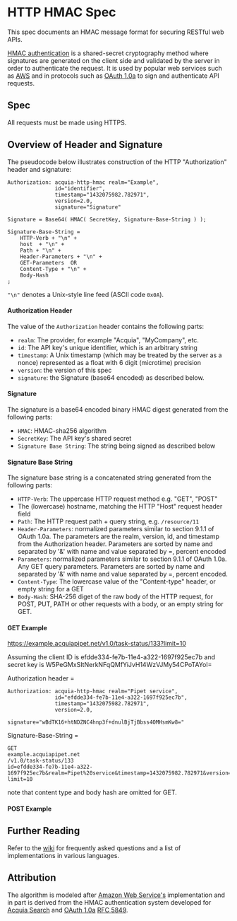 # HTTP HMAC Spec

This spec documents an HMAC message format for securing RESTful web APIs.

[HMAC authentication](http://en.wikipedia.org/wiki/Hash-based_message_authentication_code)
is a shared-secret cryptography method where signatures are generated on the
client side and validated by the server in order to authenticate the request. It
is used by popular web services such as [AWS](http://docs.aws.amazon.com/AmazonS3/latest/dev/RESTAuthentication.html)
and in protocols such as [OAuth 1.0a](http://oauth.net/core/1.0a/) to sign and
authenticate API requests.

## Spec

All requests must be made using HTTPS.

## Overview of Header and Signature

The pseudocode below illustrates construction of the HTTP "Authorization" header and signature:

```
Authorization: acquia-http-hmac realm="Example",
               id="identifier",
               timestamp="1432075982.782971",
               version=2.0,
               signature="Signature"

Signature = Base64( HMAC( SecretKey, Signature-Base-String ) );

Signature-Base-String =
    HTTP-Verb + "\n" +
    host  + "\n" +
    Path + "\n" +
    Header-Parameters + "\n" +
    GET-Parameters  OR
    Content-Type + "\n" +
    Body-Hash
;
```

`"\n"` denotes a Unix-style line feed (ASCII code `0x0A`).

#### Authorization Header

The value of the `Authorization` header contains the following parts:

* `realm`: The provider, for example "Acquia", "MyCompany", etc.
* `id`: The API key's unique identifier, which is an arbitrary string
* `timestamp`: A Unix timestamp (which may be treated by the server as a nonce) represented as a float with 6 digit (microtime) precision
* `version`: the version of this spec
* `signature`: the Signature (base64 encoded) as described below.

#### Signature

The signature is a base64 encoded binary HMAC digest generated from the
following parts:

* `HMAC`: HMAC-sha256 algorithm
* `SecretKey`: The API key's shared secret
* `Signature Base String`: The string being signed as described below

#### Signature Base String

The signature base string is a concatenated string generated from the following parts:

* `HTTP-Verb`: The uppercase HTTP request method e.g. "GET", "POST"
*  The (lowercase) hostname, matching the HTTP "Host" request header field
* `Path`: The HTTP request path + query string, e.g. `/resource/11`
* `Header-Parameters`: normalized parameters similar to section 9.1.1 of OAuth 1.0a.  The parameters are the realm, version, id, and timestamp from the Authorization header. Parameters are sorted by name and separated by '&' with name and value separated by =, percent encoded
* `Parameters`: normalized parameters similar to section 9.1.1 of OAuth 1.0a.  Any GET query parameters.  Parameters are sorted by name and separated by '&' with name and value separated by =, percent encoded.
* `Content-Type`: The lowercase value of the "Content-type" header, or empty string for a GET
* `Body-Hash`: SHA-256 diget of the raw body of the HTTP request, for POST, PUT, PATH or other requests with a body, or an empty string for GET.

#### GET Example

https://example.acquiapipet.net/v1.0/task-status/133?limit=10

Assuming the client ID is efdde334-fe7b-11e4-a322-1697f925ec7b and secret key is W5PeGMxSItNerkNFqQMfYiJvH14WzVJMy54CPoTAYoI=

Authorization header =
```
Authorization: acquia-http-hmac realm="Pipet service",
               id="efdde334-fe7b-11e4-a322-1697f925ec7b",
               timestamp="1432075982.782971",
               version=2.0,
               signature="wBdTK16+htNDZNC4hnp3f+dnulBjTjBbss4OMHsmKw8="
```

Signature-Base-String =
```
GET
example.acquiapipet.net
/v1.0/task-status/133
id=efdde334-fe7b-11e4-a322-1697f925ec7b&realm=Pipet%20service&timestamp=1432075982.782971&version=2.0
limit=10
```

note that content type and body hash are omitted for GET.

#### POST Example




## Further Reading

Refer to the [wiki](https://github.com/acquia/http-hmac-spec/wiki)
for frequently asked questions and a list of implementations in various languages.

## Attribution

The algorithm is modeled after [Amazon Web Service's](http://docs.aws.amazon.com/AmazonS3/latest/dev/RESTAuthentication.html)
implementation and in part is derived from the HMAC authentication system
developed for [Acquia Search](https://www.acquia.com/products-services/acquia-network/cloud-services/acquia-search) and [OAuth 1.0a](http://oauth.net/core/1.0a/) [RFC 5849](http://tools.ietf.org/html/rfc5849).
